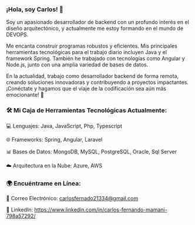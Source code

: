 ### ¡Hola, soy Carlos! 👋

Soy un apasionado desarrollador de backend con un profundo interés en el diseño arquitectónico, y actualmente me estoy formando en el mundo de DEVOPS.

Me encanta construir programas robustos y eficientes. Mis principales herramientas tecnológicas para el trabajo diario incluyen Java y el framework Spring. También he trabajado con tecnologías como Angular y Node.js, junto con una amplia variedad de bases de datos.

En la actualidad, trabajo como desarrollador backend de forma remota, creando soluciones innovadoras y contribuyendo a proyectos impactantes. ¡Conéctate y hagamos que el viaje de la codificación sea aún más emocionante! 🚀

### 🛠️ Mi Caja de Herramientas Tecnológicas Actualmente:

💻 Lenguajes: Java, JavaScript, Php, Typescript

🌐 Frameworks: Spring, Angular, Laravel

📊 Bases de Datos: MongoDB, MySQL, PostgreSQL, Oracle, Sql Server

☁️ Arquitectura en la Nube: Azure, AWS

### 🌍 Encuéntrame en Línea:
📧 Correo Electrónico: carlosfernado21334@gmail.com

🔗 LinkedIn: https://www.linkedin.com/in/carlos-fernando-mamani-798a57292/

